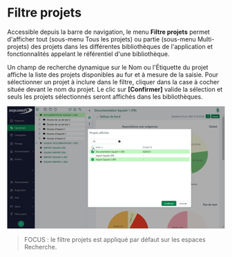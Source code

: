 # Filtre projets

Accessible depuis la barre de navigation, le menu **Filtre projets** permet d'afficher tout (sous-menu Tous les projets) ou partie (sous-menu Multi-projets) des projets dans les différentes bibliothèques de l'application et fonctionnalités appelant le référentiel d'une bibliothèque.

Un champ de recherche dynamique sur le Nom ou l'Étiquette du projet affiche la liste des projets disponibles au fur et à mesure de la saisie.
Pour sélectionner un projet à inclure dans le filtre, cliquer dans la case à cocher située devant le nom du projet.
Le clic sur **[Confirmer]** valide la sélection et seuls les projets sélectionnés seront affichés dans les bibliothèques.

![filtre-projet](resources/filtre-projet.png)

>FOCUS : le filtre projets est appliqué par défaut sur les espaces Recherche.



<!--stackedit_data:
eyJoaXN0b3J5IjpbLTEzMTAwODEwODddfQ==
-->
